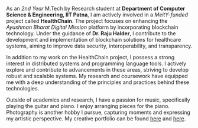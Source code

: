 As an _2nd Year_ M.Tech by Research student at **Department of Computer Science & Engineering, IIT Patna**, I am actively involved in a _MeitY-funded_ project called **HealthChain**. The project focuses on enhancing the _Ayushman Bharat Digital Mission_ platform by incorporating blockchain technology. Under the guidance of **Dr. Raju Halder**, I contribute to the development and implementation of blockchain solutions for healthcare systems, aiming to improve data security, interoperability, and transparency.

In addition to my work on the HealthChain project, I possess a strong interest in distributed systems and programming language tools. I actively explore and contribute to advancements in these areas, striving to develop robust and scalable systems. My research and coursework have equipped me with a deep understanding of the principles and practices behind these technologies.

Outside of academics and research, I have a passion for music, specifically playing the guitar and piano. I enjoy arranging pieces for the piano. Photography is another hobby I pursue, capturing moments and expressing my artistic perspective. My creative portfolio can be found [here](https://musescore.com/user/33838958) and [here](https://mukherjeearnab.github.io/photography).
